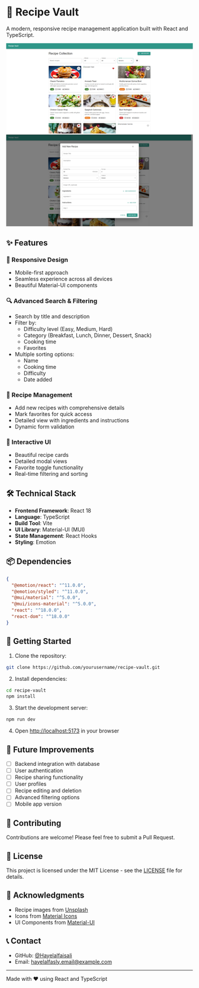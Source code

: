 # 🍳 Recipe Vault

A modern, responsive recipe management application built with React and TypeScript.

![Recipe Vault Overview](./public/image1.png)
![Recipe Vault Overview](./public/image.png)

## ✨ Features

### 📱 Responsive Design
- Mobile-first approach
- Seamless experience across all devices
- Beautiful Material-UI components

### 🔍 Advanced Search & Filtering
- Search by title and description
- Filter by:
  - Difficulty level (Easy, Medium, Hard)
  - Category (Breakfast, Lunch, Dinner, Dessert, Snack)
  - Cooking time
  - Favorites
- Multiple sorting options:
  - Name
  - Cooking time
  - Difficulty
  - Date added


### 📖 Recipe Management
- Add new recipes with comprehensive details
- Mark favorites for quick access
- Detailed view with ingredients and instructions
- Dynamic form validation


### 💫 Interactive UI
- Beautiful recipe cards
- Detailed modal views
- Favorite toggle functionality
- Real-time filtering and sorting


## 🛠 Technical Stack

- **Frontend Framework**: React 18
- **Language**: TypeScript
- **Build Tool**: Vite
- **UI Library**: Material-UI (MUI)
- **State Management**: React Hooks
- **Styling**: Emotion

## 📦 Dependencies

```json
{
  "@emotion/react": "^11.0.0",
  "@emotion/styled": "^11.0.0",
  "@mui/material": "^5.0.0",
  "@mui/icons-material": "^5.0.0",
  "react": "^18.0.0",
  "react-dom": "^18.0.0"
}
```

## 🚀 Getting Started

1. Clone the repository:
```bash
git clone https://github.com/yourusername/recipe-vault.git
```

2. Install dependencies:
```bash
cd recipe-vault
npm install
```

3. Start the development server:
```bash
npm run dev
```

4. Open [http://localhost:5173](http://localhost:5173) in your browser

## 🎯 Future Improvements

- [ ] Backend integration with database
- [ ] User authentication
- [ ] Recipe sharing functionality
- [ ] User profiles
- [ ] Recipe editing and deletion
- [ ] Advanced filtering options
- [ ] Mobile app version

## 🤝 Contributing

Contributions are welcome! Please feel free to submit a Pull Request.

## 📝 License

This project is licensed under the MIT License - see the [LICENSE](LICENSE) file for details.

## 👏 Acknowledgments

- Recipe images from [Unsplash](https://unsplash.com)
- Icons from [Material Icons](https://mui.com/material-ui/material-icons/)
- UI Components from [Material-UI](https://mui.com)

## 📞 Contact

- GitHub: [@Hayelalfaisali](https://github.com/Hayelalfaisali)
- Email: hayelalfasly.email@example.com

---
Made with ❤️ using React and TypeScript
